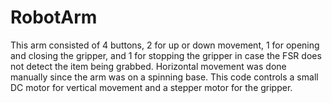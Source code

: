 # RobotArm

This arm consisted of 4 buttons, 2 for up or down movement, 1 for opening and closing the gripper, and 1 for stopping the gripper in case the FSR does not detect the item being grabbed. Horizontal movement was done manually since the arm was on a spinning base. This code controls a small DC motor for vertical movement and a stepper motor for the gripper.
